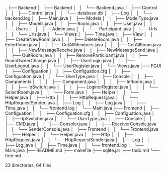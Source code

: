 .
├── Backend
│   ├── Backend
│   │   └── Backend.java
│   ├── Control
│   │   ├── Control.java
│   │   └── database.db
│   ├── Log
│   │   └── backend.log
│   ├── Main.java
│   ├── Models
│   │   ├── ModelType.java
│   │   ├── Models.java
│   │   ├── Room.java
│   │   ├── User.java
│   │   └── Users
│   │       ├── Admin.java
│   │       └── Participant.java
│   ├── Urls
│   │   └── Urls.java
│   └── Views
│       ├── Time.java
│       ├── View
│       │   ├── CreateNewRoom.java
│       │   ├── DeleteRoom.java
│       │   ├── EnterRoom.java
│       │   ├── GetAllMembers.java
│       │   ├── GetAllRoom.java
│       │   ├── NewMessageReceive.java
│       │   ├── NewMessageSend.java
│       │   ├── QuitRoom.java
│       │   ├── RemoveParticipant.java
│       │   ├── RoomOwnerChange.java
│       │   ├── UserLogin.java
│       │   ├── UserLogout.java
│       │   └── UserRegister.java
│       └── Views.java
├── FGUI
│   ├── Configuation
│   │   ├── Configuation.cfg
│   │   ├── Configuation.java
│   │   └── UserType.java
│   ├── Console
│   │   ├── Components
│   │   │   ├── Component.java
│   │   │   ├── InRoom.java
│   │   │   ├── IpSwitch.java
│   │   │   ├── LoginorRegister.java
│   │   │   └── SelectRoom.java
│   │   └── Form.java
│   ├── Helper
│   │   └── Helper.java
│   ├── Http
│   │   ├── HttpRequest.java
│   │   └── HttpRequestSender.java
│   ├── Log
│   │   ├── Log.java
│   │   ├── Time.java
│   │   └── frontend.log
│   └── Main.java
├── Frontend
│   ├── Configuation
│   │   ├── Configuation.cfg
│   │   ├── Configuation.java
│   │   ├── IpSwitcher.java
│   │   └── UserType.java
│   ├── Console
│   │   ├── CMD.java
│   │   ├── Consoler.java
│   │   ├── ReceiverConsole.java
│   │   └── SenderConsole.java
│   ├── Frontend
│   │   └── Frontend.java
│   ├── Helper
│   │   └── Helper.java
│   ├── Http
│   │   ├── HttpRequest.java
│   │   └── HttpRequestSender.java
│   ├── Log
│   │   ├── Log.java
│   │   ├── Time.java
│   │   └── frontend.log
│   └── Main.java
├── README.md
├── makefile
├── sqlite.jar
├── todo.md
└── tree.md

23 directories, 64 files
